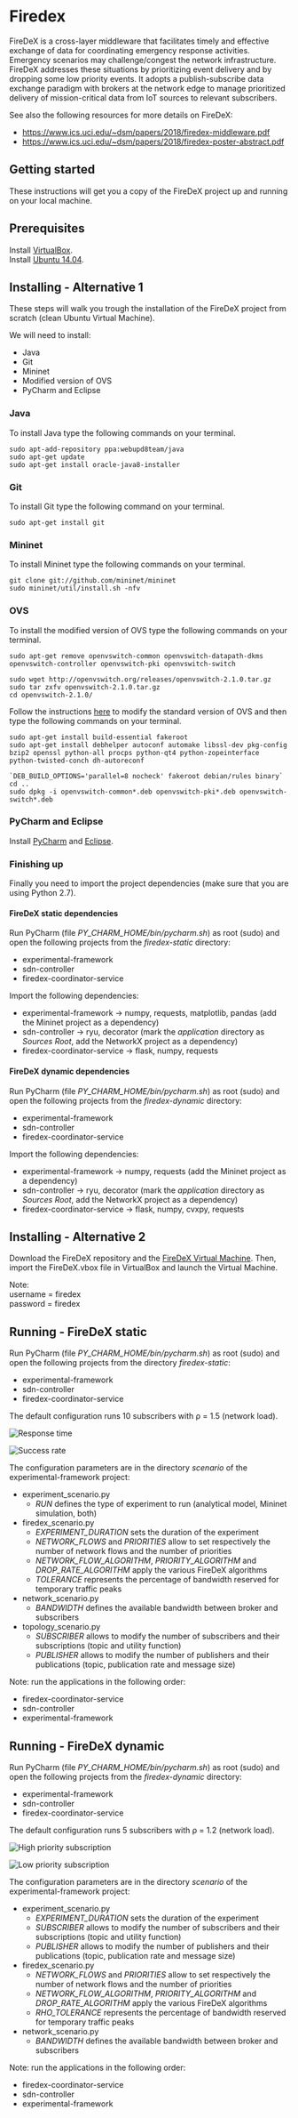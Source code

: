 # Firedex

FireDeX is a cross-layer middleware that facilitates timely and effective exchange of data for coordinating emergency response activities. Emergency scenarios may challenge/congest the network infrastructure. FireDeX addresses these situations by prioritizing event delivery and by dropping some low priority events. It adopts a publish-subscribe data exchange paradigm with brokers at the network edge to manage prioritized delivery of mission-critical data from IoT sources to relevant subscribers.

See also the following resources for more details on FireDeX:
- https://www.ics.uci.edu/~dsm/papers/2018/firedex-middleware.pdf
- https://www.ics.uci.edu/~dsm/papers/2018/firedex-poster-abstract.pdf

## Getting started
These instructions will get you a copy of the FireDeX project up and running on your local machine. 

## Prerequisites

Install [VirtualBox](https://www.virtualbox.org/).  
Install [Ubuntu 14.04](http://releases.ubuntu.com/14.04/).

## Installing - Alternative 1
These steps will walk you trough the installation of the FireDeX project from scratch (clean Ubuntu Virtual Machine).  

We will need to install:
- Java
- Git
- Mininet
- Modified version of OVS
- PyCharm and Eclipse

### Java
To install Java type the following commands on your terminal.

```
sudo apt-add-repository ppa:webupd8team/java
sudo apt-get update
sudo apt-get install oracle-java8-installer
```

### Git
To install Git type the following command on your terminal.

```
sudo apt-get install git
```

### Mininet
To install Mininet type the following commands on your terminal.

```
git clone git://github.com/mininet/mininet
sudo mininet/util/install.sh -nfv
```

### OVS
To install the modified version of OVS type the following commands on your terminal.

```
sudo apt-get remove openvswitch-common openvswitch-datapath-dkms openvswitch-controller openvswitch-pki openvswitch-switch  

sudo wget http://openvswitch.org/releases/openvswitch-2.1.0.tar.gz
sudo tar zxfv openvswitch-2.1.0.tar.gz
cd openvswitch-2.1.0/
```

Follow the instructions [here](https://github.com/saeenali/openvswitch/wiki/Stochastic-Switching-using-Open-vSwitch-in-Mininet) to modify the standard version of OVS and then type the following commands on your terminal.

```
sudo apt-get install build-essential fakeroot
sudo apt-get install debhelper autoconf automake libssl-dev pkg-config bzip2 openssl python-all procps python-qt4 python-zopeinterface python-twisted-conch dh-autoreconf  

`DEB_BUILD_OPTIONS='parallel=8 nocheck' fakeroot debian/rules binary`
cd ..
sudo dpkg -i openvswitch-common*.deb openvswitch-pki*.deb openvswitch-switch*.deb
```

### PyCharm and Eclipse
Install [PyCharm](https://www.jetbrains.com/pycharm/) and [Eclipse](https://www.eclipse.org/).

### Finishing up
Finally you need to import the project dependencies (make sure that you are using Python 2.7).

#### FireDeX static dependencies
Run PyCharm (file _PY_CHARM_HOME/bin/pycharm.sh_) as root (sudo) and open the following projects from the _firedex-static_ directory:
- experimental-framework
- sdn-controller
- firedex-coordinator-service

Import the following dependencies:
- experimental-framework -> numpy, requests, matplotlib, pandas (add the Mininet project as a dependency)
- sdn-controller -> ryu, decorator (mark the _application_ directory as _Sources Root_, add the NetworkX project as a dependency)
- firedex-coordinator-service -> flask, numpy, requests

#### FireDeX dynamic dependencies

Run PyCharm (file _PY_CHARM_HOME/bin/pycharm.sh_) as root (sudo) and open the following projects from the _firedex-dynamic_ directory:
- experimental-framework
- sdn-controller
- firedex-coordinator-service

Import the following dependencies:
- experimental-framework -> numpy, requests (add the Mininet project as a dependency)
- sdn-controller -> ryu, decorator (mark the _application_ directory as _Sources Root_, add the NetworkX project as a dependency)
- firedex-coordinator-service -> flask, numpy, cvxpy, requests

## Installing - Alternative 2
Download the FireDeX repository and the [FireDeX Virtual Machine](xxx). Then, import the FireDeX.vbox file in VirtualBox and launch the Virtual Machine.

Note:  
username = firedex  
password = firedex

## Running - FireDeX static
Run PyCharm (file _PY_CHARM_HOME/bin/pycharm.sh_) as root (sudo) and open the following projects from the directory _firedex-static_:
- experimental-framework
- sdn-controller
- firedex-coordinator-service

The default configuration runs 10 subscribers with ρ = 1.5 (network load).

![Response time](https://github.com/boulouk/firedex/blob/master/documentation/static-response-time.png)

![Success rate](https://github.com/boulouk/firedex/blob/master/documentation/static-success-rate.png)

The configuration parameters are in the directory _scenario_ of the experimental-framework project:
- experiment_scenario.py
  - _RUN_ defines the type of experiment to run (analytical model, Mininet simulation, both)
- firedex_scenario.py
  - _EXPERIMENT_DURATION_ sets the duration of the experiment
  - _NETWORK_FLOWS_ and _PRIORITIES_ allow to set respectively the number of network flows and the number of priorities
  - _NETWORK_FLOW_ALGORITHM_, _PRIORITY_ALGORITHM_ and _DROP_RATE_ALGORITHM_ apply the various FireDeX algorithms
  - _TOLERANCE_ represents the percentage of bandwidth reserved for temporary traffic peaks
- network_scenario.py
  - _BANDWIDTH_ defines the available bandwidth between broker and subscribers
- topology_scenario.py
  - _SUBSCRIBER_ allows to modify the number of subscribers and their subscriptions (topic and utility function)
  - _PUBLISHER_ allows to modify the number of publishers and their publications (topic, publication rate and message size)

Note: run the applications in the following order:
- firedex-coordinator-service
- sdn-controller
- experimental-framework

## Running - FireDeX dynamic
Run PyCharm (file _PY_CHARM_HOME/bin/pycharm.sh_) as root (sudo) and open the following projects from the _firedex-dynamic_ directory:
- experimental-framework
- sdn-controller
- firedex-coordinator-service

The default configuration runs 5 subscribers with ρ = 1.2 (network load).

![High priority subscription](https://github.com/boulouk/firedex/blob/master/documentation/dashboard-high-priority.png)

![Low priority subscription](https://github.com/boulouk/firedex/blob/master/documentation/dashboard-low-priority.png)

The configuration parameters are in the directory _scenario_ of the experimental-framework project:
- experiment_scenario.py
  - _EXPERIMENT_DURATION_ sets the duration of the experiment
  - _SUBSCRIBER_ allows to modify the number of subscribers and their subscriptions (topic and utility function)
  - _PUBLISHER_ allows to modify the number of publishers and their publications (topic, publication rate and message size)
- firedex_scenario.py
  - _NETWORK_FLOWS_ and _PRIORITIES_ allow to set respectively the number of network flows and the number of priorities
  - _NETWORK_FLOW_ALGORITHM_, _PRIORITY_ALGORITHM_ and _DROP_RATE_ALGORITHM_ apply the various FireDeX algorithms
  - _RHO_TOLERANCE_ represents the percentage of bandwidth reserved for temporary traffic peaks
- network_scenario.py
  - _BANDWIDTH_ defines the available bandwidth between broker and subscribers  

Note: run the applications in the following order:
- firedex-coordinator-service
- sdn-controller
- experimental-framework
